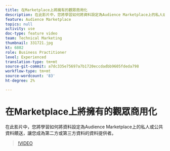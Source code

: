 ```yaml
---
title: 在Marketplace上將擁有的觀眾商用化
description: 在此影片中，您將學習如何將資料設定為Audience Marketplace上的私人或公共資料饋送，讓您成為第二方或第三方資料的資料提供者。
feature: Audience Marketplace
topics: null
activity: use
doc-type: feature video
team: Technical Marketing
thumbnail: 331721.jpg
kt: 6802
role: Business Practitioner
level: Experienced
translation-type: tm+mt
source-git-commit: a7dc335e75697a7b1720eccdadbb9605fdeda798
workflow-type: tm+mt
source-wordcount: '83'
ht-degree: 2%

---
```



# 在Marketplace上將擁有的觀眾商用化

在此影片中，您將學習如何將資料設定為Audience Marketplace上的私人或公共資料饋送，讓您成為第二方或第三方資料的資料提供者。

>[!VIDEO](https://video.tv.adobe.com/v/331721/?quality=12&learn=on)
